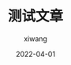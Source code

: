 ---
# -  可用主题列表 juejin (默认主题)  github  smartblue cyanosis channing-cyan
# -  代码高亮推荐 -   vs2015 （懂的都懂，不懂的我也不说了🤣） vs （白底） atom-one-dark （atom 用过的同学都懂） atom-one-dark-reasonable （问就是强化版） monokai-sublime （顾名思义 sublime）gradient-dark （瞎眼两件套-暗黑 `慎用`）gradient-light （瞎眼两件套-光明 `慎用`）
theme: channing-cyan
highlight: atom-one-dark
title: 测试文章
date: 2022-04-01
tags: 
  - JavaScript
author: xiwang
location: Taipei 
description: 前端基础1
lang: zh-CN
metaTitle: 前端基础1
meta:
  - name: description
    content: hello
  - name: keywords
    content: super duper SEO
---
